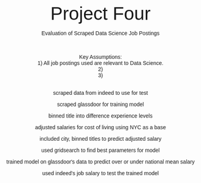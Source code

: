 <center>
<br>
<font face="arial">
<font size="32">Project Four</font>
<br><br>
Evaluation of Scraped Data Science Job Postings

<br><br>
Key Assumptions:
<br> 1) All job postings used are relevant to Data Science.
<br> 2) 
<br> 3) 
<br><br>

scraped data from indeed to use for test

scraped glassdoor for training model

binned title into difference experience levels

adjusted salaries for cost of living using NYC as a base

included city, binned titles to predict adjusted salary

used gridsearch to find best parameters for model

trained model on glassdoor's data to predict over or under national mean salary

used indeed's job salary to test the trained model

